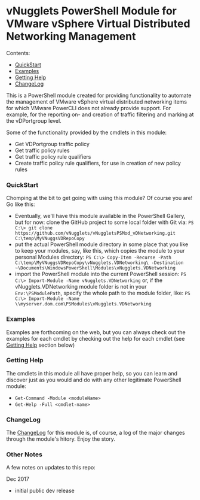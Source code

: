 # vNugglets PowerShell Module for VMware vSphere Virtual Distributed Networking Management
Contents:

- [QuickStart](#quickStart)
- [Examples](#examplesSection)
- [Getting Help](#gettingHelpSection)
- [ChangeLog](#changelog)

This is a PowerShell module created for providing functionality to automate the management of VMware vSphere virtual distributed networking items for which VMware PowerCLI does not already provide support.  For example, for the reporting on- and creation of traffic filtering and marking at the vDPortgroup level.

Some of the functionality provided by the cmdlets in this module:
- Get VDPortgroup traffic policy
- Get traffic policy rules
- Get traffic policy rule qualifiers
- Create traffic policy rule qualifiers, for use in creation of new policy rules

<a id="quickStart"></a>
### QuickStart
Chomping at the bit to get going with using this module? Of course you are! Go like this:
- Eventually, we'll have this module available in the PowerShell Gallery, but for now: clone the GitHub project to some local folder with Git via:
  `PS C:\> git clone https://github.com/vNugglets/vNuggletsPSMod_vDNetworking.git C:\temp\MyVNuggsVDRepoCopy`
- put the actual PowerShell module directory in some place that you like to keep your modules, say, like this, which copies the module to your personal Modules directory:
  `PS C:\> Copy-Item -Recurse -Path C:\temp\MyVNuggsVDRepoCopy\vNugglets.VDNetworking\ -Destination ~\Documents\WindowsPowerShell\Modules\vNugglets.VDNetworking`
- import the PowerShell module into the current PowerShell session:
  `PS C:\> Import-Module -Name vNugglets.VDNetworking`
  or, if the vNugglets.VDNetworking module folder is not in your `Env:\PSModulePath`, specify the whole path to the module folder, like:
  `PS C:\> Import-Module -Name \\myserver.dom.com\PSModules\vNugglets.VDNetworking`

<a id="examplesSection"></a>
### Examples
Examples are forthcoming on the web, but you can always check out the examples for each cmdlet by checking out the help for each cmdlet (see [Getting Help](#gettingHelpSection) section below)

<a id="gettingHelpSection"></a>
### Getting Help
The cmdlets in this module all have proper help, so you can learn and discover just as you would and do with any other legitimate PowerShell module:
- `Get-Command -Module <moduleName>`
- `Get-Help -Full <cmdlet-name>`

<a id="changelog"></a>
### ChangeLog
The [ChangeLog](ChangeLog.md) for this module is, of course, a log of the major changes through the module's hitory.  Enjoy the story.

### Other Notes
A few notes on updates to this repo:

Dec 2017
- initial public dev release
